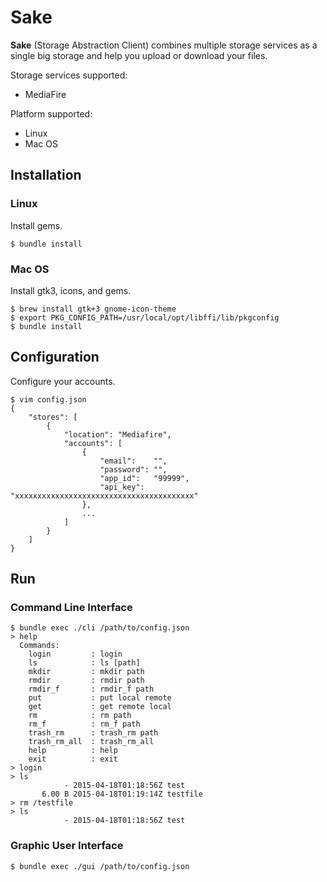 # Sake

**Sake** (Storage Abstraction Client) combines multiple storage services as a single big storage and help you upload or download your files.

Storage services supported:

*   MediaFire

Platform supported:

*   Linux
*   Mac OS

## Installation

### Linux

Install gems.

    $ bundle install

### Mac OS

Install gtk3, icons, and gems.

    $ brew install gtk+3 gnome-icon-theme
    $ export PKG_CONFIG_PATH=/usr/local/opt/libffi/lib/pkgconfig
    $ bundle install

## Configuration

Configure your accounts.

    $ vim config.json
    {
        "stores": [
            {
                "location": "Mediafire",
                "accounts": [
                    {
                        "email":    "",
                        "password": "",
                        "app_id":   "99999",
                        "api_key":  "xxxxxxxxxxxxxxxxxxxxxxxxxxxxxxxxxxxxxxxx"
                    },
                    ...
                ]
            }
        ]
    }

## Run

### Command Line Interface

    $ bundle exec ./cli /path/to/config.json
    > help       
      Commands:
        login         : login
        ls            : ls [path]
        mkdir         : mkdir path
        rmdir         : rmdir path
        rmdir_f       : rmdir_f path
        put           : put local remote
        get           : get remote local
        rm            : rm path
        rm_f          : rm_f path
        trash_rm      : trash_rm path
        trash_rm_all  : trash_rm_all
        help          : help
        exit          : exit
    > login
    > ls
                - 2015-04-18T01:18:56Z test
           6.00 B 2015-04-18T01:19:14Z testfile
    > rm /testfile
    > ls
                - 2015-04-18T01:18:56Z test

### Graphic User Interface

    $ bundle exec ./gui /path/to/config.json
